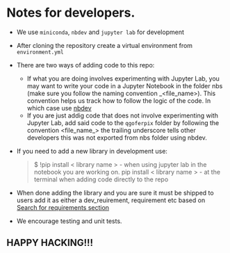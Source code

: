 # Notes for developers.

- We use `miniconda`, `nbdev` and `jupyter lab` for development
- After cloning the repository create a virtual environment from `environment.yml`
- There are two ways of adding code to this repo:

  * If what you are doing involves experimenting with Jupyter Lab, you may want to write your code in a Jupyter Notebook in the folder nbs (make sure you follow the naming convention <number>_<file_name>). This convention helps us track how to follow the logic of the code. In which case use [nbdev](https://nbdev.fast.ai/)
  * If you are just addig code that does not involve experimenting with Jupyter Lab, add said code to the `qgoferpix` folder by following the convention <file_name_> the trailing underscore tells other developers this was not exported from nbs folder using nbdev.

- If you need to add a new library in development use:

  > $ !pip install < library name > - when using jupyter lab in the notebook you are working on.
  > pip install < library name > - at the terminal when adding code directly to the repo

- When done adding the library and you are sure it must be shipped to users add it as either a dev_reuirement, requirement etc based on [Search for requirements section](https://nbdev.fast.ai/tutorials/tutorial.html)

- We encourage testing and unit tests. 

## HAPPY HACKING!!!
